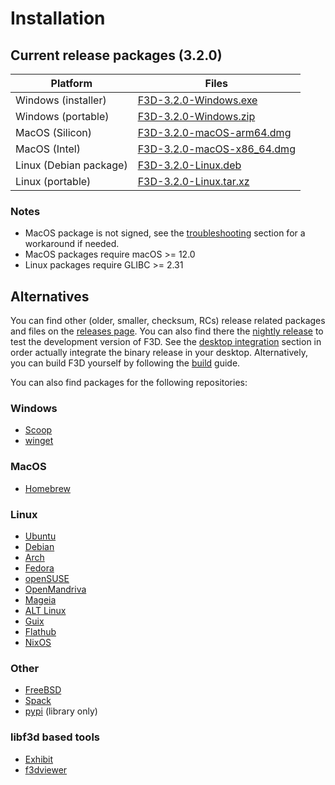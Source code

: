 # Installation

## Current release packages (3.2.0)

| Platform               | Files                                                                                                                       |
| ---------------------- | --------------------------------------------------------------------------------------------------------------------------- |
| Windows (installer)    | [F3D-3.2.0-Windows.exe](https://github.com/f3d-app/f3d/releases/download/v3.2.0/F3D-3.2.0-Windows-x86_64-raytracing.exe)    |
| Windows (portable)     | [F3D-3.2.0-Windows.zip](https://github.com/f3d-app/f3d/releases/download/v3.2.0/F3D-3.2.0-Windows-x86_64-raytracing.zip)    |
| MacOS (Silicon)        | [F3D-3.2.0-macOS-arm64.dmg](https://github.com/f3d-app/f3d/releases/download/v3.2.0/F3D-3.2.0-macOS-arm64-raytracing.dmg)   |
| MacOS (Intel)          | [F3D-3.2.0-macOS-x86_64.dmg](https://github.com/f3d-app/f3d/releases/download/v3.2.0/F3D-3.2.0-macOS-x86_64-raytracing.dmg) |
| Linux (Debian package) | [F3D-3.2.0-Linux.deb](https://github.com/f3d-app/f3d/releases/download/v3.2.0/F3D-3.2.0-Linux-x86_64-raytracing.deb)        |
| Linux (portable)       | [F3D-3.2.0-Linux.tar.xz](https://github.com/f3d-app/f3d/releases/download/v3.2.0/F3D-3.2.0-Linux-x86_64-raytracing.tar.xz)  |

### Notes

- MacOS package is not signed, see the [troubleshooting](LIMITATIONS_AND_TROUBLESHOOTING.md#macos) section for a workaround if needed.
- MacOS packages require macOS >= 12.0
- Linux packages require GLIBC >= 2.31

## Alternatives

You can find other (older, smaller, checksum, RCs) release related packages and files on the [releases page](https://github.com/f3d-app/f3d/releases).
You can also find there the [nightly release](https://github.com/f3d-app/f3d/releases/tag/nightly) to test the development version of F3D.
See the [desktop integration](DESKTOP_INTEGRATION.md) section in order actually integrate the binary release in your desktop.
Alternatively, you can build F3D yourself by following the [build](../dev/BUILD.md) guide.

You can also find packages for the following repositories:

### Windows

- [Scoop](https://scoop.sh/#/apps?q=f3d&s=0&d=1&o=true)
- [winget](https://winstall.app/apps/f3d-app.f3d)

### MacOS

- [Homebrew](https://formulae.brew.sh/formula/f3d)

### Linux

- [Ubuntu](https://packages.ubuntu.com/search?keywords=f3d&searchon=names&exact=1&suite=all&section=all)
- [Debian](https://packages.debian.org/search?keywords=f3d&searchon=names&exact=1&suite=all&section=all)
- [Arch](https://archlinux.org/packages/extra/x86_64/f3d/)
- [Fedora](https://packages.fedoraproject.org/pkgs/f3d/f3d/)
- [openSUSE](https://software.opensuse.org/package/f3d)
- [OpenMandriva](https://github.com/OpenMandrivaAssociation/f3d)
- [Mageia](https://madb.mageialinux-online.org/rpmshow?rpm=f3d&repo=9-SRPMS-core-release&distribution=9&architecture=x86_64&graphical=0)
- [ALT Linux](https://packages.altlinux.org/en/sisyphus/srpms/f3d/)
- [Guix](https://hpc.guix.info/package/f3d)
- [Flathub](https://flathub.org/apps/details/io.github.f3d_app.f3d)
- [NixOS](https://search.nixos.org/packages?query=f3d)

### Other

- [FreeBSD](https://cgit.freebsd.org/ports/tree/graphics/f3d)
- [Spack](https://packages.spack.io/package.html?name=f3d)
- [pypi](https://pypi.org/project/f3d/) (library only)

### libf3d based tools

- [Exhibit](https://flathub.org/apps/io.github.nokse22.Exhibit)
- [f3dviewer](https://github.com/ccseer/f3dviewer)
